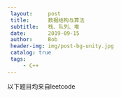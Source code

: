 ```yaml
---
 layout:     post
 title:      数据结构与算法
 subtitle:   栈、队列、堆
 date:       2019-09-15
 author:     Bob
 header-img: img/post-bg-unity.jpg
 catalog: true
 tags:
     - C++
---
```


以下题目均来自leetcode

